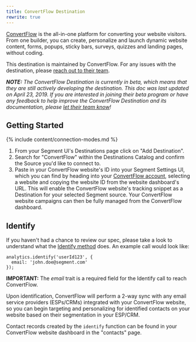 ```yaml
---
title: ConvertFlow Destination
rewrite: true
---
```

[ConvertFlow](https://www.convertflow.com/?utm_source=segmentio&utm_medium=docs&utm_campaign=partners) is the all-in-one platform for converting your website visitors. From one builder, you can create, personalize and launch dynamic website content, forms, popups, sticky bars, surveys, quizzes and landing pages, without coding.

This destination is maintained by ConvertFlow. For any issues with the destination, please [reach out to their team](mailto:support@convertflow.com).

_**NOTE:** The ConvertFlow Destination is currently in beta, which means that they are still actively developing the destination. This doc was last updated on April 23, 2019. If you are interested in joining their beta program or have any feedback to help improve the ConvertFlow Destination and its documentation, please [let  their team know](mailto:support@convertflow.com)!_


## Getting Started

{% include content/connection-modes.md %}

1. From your Segment UI's Destinations page click on "Add Destination".
2. Search for "ConvertFlow" within the Destinations Catalog and confirm the Source you'd like to connect to.
3. Paste in your ConvertFlow website's ID into your Segment Settings UI, which you can find by heading into your [ConvertFlow account](https://app.convertflow.com/), selecting a website and copying the website ID from the website dashboard's URL. This will enable the ConvertFlow website's tracking snippet as a Destination for your selected Segment source. Your ConvertFlow website campaigns can then be fully managed from the ConvertFlow dashboard.

## Identify

If you haven't had a chance to review our spec, please take a look to understand what the [Identify method](https://segment.com/docs/connections/spec/identify/) does. An example call would look like:

```
analytics.identify('userId123', {
  email: 'john.doe@segment.com'
});
```

**IMPORTANT:** The _email_ trait is a required field for the Identify call to reach ConvertFlow.

Upon identification, ConvertFlow will perform a 2-way sync with any email service providers (ESPs/CRMs) integrated with your ConvertFlow website, so you can begin targeting and personalizing for identified contacts on your website based on their segmentation in your ESP/CRM.

Contact records created by the `identify` function can be found in your ConvertFlow website dashboard in the "contacts" page.
